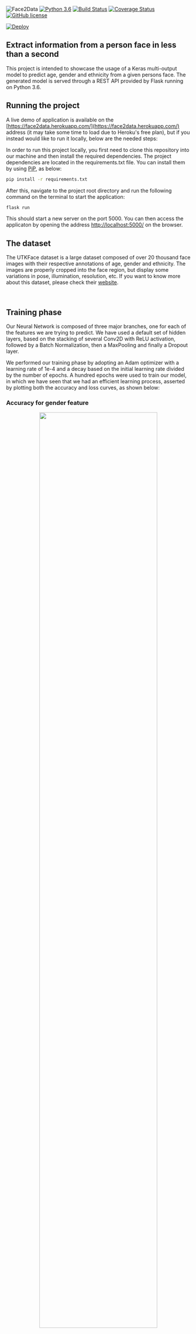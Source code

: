 ![Face2Data](/static/face2data.png)
[![Python 3.6](https://img.shields.io/badge/python-3.6-brightgreen)](https://www.python.org/)
[![Build Status](https://travis-ci.org/rodrigobressan/face2data.svg?branch=master)](https://travis-ci.org/rodrigobressan/face2data)
[![Coverage Status](https://coveralls.io/repos/github/rodrigobressan/face2data/badge.svg?branch=master)](https://coveralls.io/github/bresan/face2data?branch=master)
[![GitHub license](https://img.shields.io/github/license/rodrigobressan/face2data)](https://github.com/rodrigobressan/face2data/blob/master/LICENSE.md)

[![Deploy](https://www.herokucdn.com/deploy/button.svg)](https://heroku.com/deploy)

## Extract information from a person face in less than a second

This project is intended to showcase the usage of a Keras multi-output model to predict age, gender and ethnicity from a given persons face. The generated model is served through a REST API provided by Flask running on Python 3.6.

## Running the project

A live demo of application is available on the [https://face2data.herokuapp.com/](https://face2data.herokuapp.com/) address (it may take some time to load due to Heroku's free plan), but if you instead would like to run it locally, below are the needed steps:

In order to run this project locally, you first need to clone this repository into our machine and then install the required dependencies. The project dependencies are located in the requirements.txt file. You can install them by using [PiP](https://pip.pypa.io/en/stable/), as below:

```bash
pip install -r requirements.txt
```

After this, navigate to the project root directory and run the following command on the terminal to start the application:

```bash
flask run
```

This should start a new server on the port 5000. You can then access the applicaton by opening the address [http://localhost:5000/](http://localhost:5000/) on the browser.

## The dataset

The UTKFace dataset is a large dataset composed of over 20 thousand face images with their respective annotations of age, gender and ethnicity. The images are properly cropped into the face region, but display some variations in pose, illumination, resolution, etc. If you want to know more about this dataset, please check their [website](https://pip.pypa.io/en/stable/).

<br/>

## Training phase

Our Neural Network is composed of three major branches, one for each of the features we are trying to predict. We have used a default set of hidden layers, based on the stacking of several Conv2D with ReLU activation, followed by a Batch Normalization, then a MaxPooling and finally a Dropout layer.

We performed our training phase by adopting an Adam optimizer with a learning rate of 1e-4 and a decay based on the initial learning rate divided by the number of epochs. A hundred epochs were used to train our model, in which we have seen that we had an efficient learning process, asserted by plotting both the accuracy and loss curves, as shown below:

### Accuracy for gender feature

<div style="width: 100%; text-align: center">
    <img style='width: 80%; object-fit: contain' src="/images/acc_gender.png"/>
</div>


### Accuracy for race feature

<div style="width: 100%; text-align: center">
    <img style='width: 80%; object-fit: contain' src="/images/acc_race.png"/>
</div>


### Mean Absolute Error for age feature

<div style="width: 100%; text-align: center">
    <img style='width: 80%; object-fit: contain' src="/images/mae_age.png"/>
</div>


### Overall loss

<div style="width: 100%; text-align: center">
    <img style='width: 80%; object-fit: contain' src="/images/overall_loss.png"/>
</div>

## TODO

- Add unit tests for both Flask application and model predictions
- Setup Continuous Integration and Deployment to automatically deploy on Heroku upon a new commit
- Add SHAP model explanations

## References

UTK Face Dataset: [http://aicip.eecs.utk.edu/wiki/UTKFace](http://aicip.eecs.utk.edu/wiki/UTKFace)

Keras Multi-output documentation: [https://keras.io/getting-started/functional-api-guide/](https://keras.io/getting-started/functional-api-guide/)

SanjayaSubedi post on multi-output model: [https://sanjayasubedi.com.np/deeplearning/multioutput-keras/](https://sanjayasubedi.com.np/deeplearning/multioutput-keras/)

PyImageSearch post on FashionNet: [https://www.pyimagesearch.com/2018/06/04/keras-multiple-outputs-and-multiple-losses/](https://www.pyimagesearch.com/2018/06/04/keras-multiple-outputs-and-multiple-losses/)

Plotly: [https://plot.ly/](https://plot.ly/)
